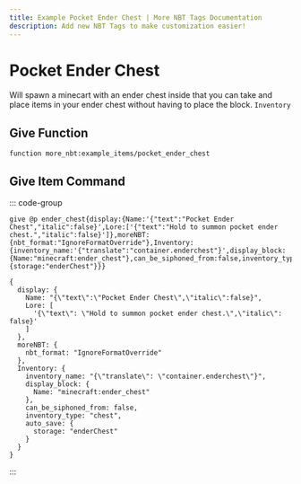 ```yaml
---
title: Example Pocket Ender Chest | More NBT Tags Documentation
description: Add new NBT Tags to make customization easier!
---
```


# Pocket Ender Chest

Will spawn a minecart with an ender chest inside that you can take and place items in your ender chest without having to place the block. `Inventory`

## Give Function

```mcfunction
function more_nbt:example_items/pocket_ender_chest
```

## Give Item Command

::: code-group

```mcfunction [mcfunction]
give @p ender_chest{display:{Name:'{"text":"Pocket Ender Chest","italic":false}',Lore:['{"text":"Hold to summon pocket ender chest.","italic":false}']},moreNBT:{nbt_format:"IgnoreFormatOverride"},Inventory:{inventory_name:'{"translate":"container.enderchest"}',display_block:{Name:"minecraft:ender_chest"},can_be_siphoned_from:false,inventory_type:"chest",auto_save:{storage:"enderChest"}}}
```

```snbt [snbt]
{
  display: {
    Name: "{\"text\":\"Pocket Ender Chest\",\"italic\":false}",
    Lore: [
      '{\"text\": \"Hold to summon pocket ender chest.\",\"italic\": false}'
    ]
  },
  moreNBT: {
    nbt_format: "IgnoreFormatOverride"
  },
  Inventory: {
    inventory_name: "{\"translate\": \"container.enderchest\"}",
    display_block: {
      Name: "minecraft:ender_chest"
    },
    can_be_siphoned_from: false,
    inventory_type: "chest",
    auto_save: {
      storage: "enderChest"
    }
  }
}
```

:::
